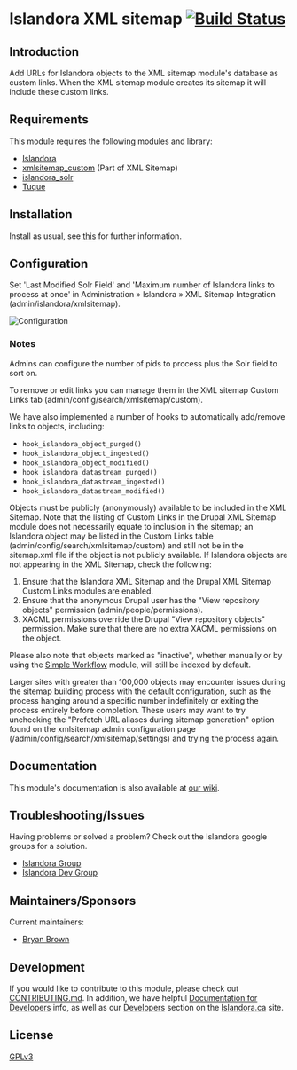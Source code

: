 # Islandora XML sitemap [![Build Status](https://travis-ci.org/Islandora/islandora_xmlsitemap.png?branch=7.x)](https://travis-ci.org/Islandora/islandora_xmlsitemap)

## Introduction

Add URLs for Islandora objects to the XML sitemap module's database as custom links.  When the XML sitemap module creates its sitemap it will include these custom links.

## Requirements

This module requires the following modules and library:

* [Islandora](https://github.com/islandora/islandora)
* [xmlsitemap_custom](https://drupal.org/project/xmlsitemap) (Part of XML Sitemap)
* [islandora_solr](http://github.com/Islandora/islandora_solr_search)
* [Tuque](https://github.com/islandora/tuque)

## Installation

Install as usual, see [this](https://drupal.org/documentation/install/modules-themes/modules-7) for further information.

## Configuration

Set 'Last Modified Solr Field' and 'Maximum number of Islandora links to process at once' in Administration » Islandora » XML Sitemap Integration (admin/islandora/xmlsitemap).

![Configuration](https://camo.githubusercontent.com/407972e0a2c14bafd74924992c659021b800abb0/687474703a2f2f692e696d6775722e636f6d2f455a534f4b68372e706e67)

### Notes

Admins can configure the number of pids to process plus the Solr field to sort on.

To remove or edit links you can manage them in the XML sitemap Custom Links tab (admin/config/search/xmlsitemap/custom).

We have also implemented a number of hooks to automatically add/remove links to objects, including:

* `hook_islandora_object_purged()`
* `hook_islandora_object_ingested()`
* `hook_islandora_object_modified()`
* `hook_islandora_datastream_purged()`
* `hook_islandora_datastream_ingested()`
* `hook_islandora_datastream_modified()`

Objects must be publicly (anonymously) available to be included in the XML Sitemap.  Note that the listing of Custom Links in the Drupal XML Sitemap module does not necessarily equate to inclusion in the sitemap; an Islandora object may be listed in the Custom Links table (admin/config/search/xmlsitemap/custom) and still not be in the sitemap.xml file if the object is not publicly available.  If Islandora objects are not appearing in the XML Sitemap, check the following:

1. Ensure that the Islandora XML Sitemap and the Drupal XML Sitemap Custom Links modules are enabled.
1. Ensure that the anonymous Drupal user has the "View repository objects" permission (admin/people/permissions).
1. XACML permissions override the Drupal "View repository objects" permission.  Make sure that there are no extra XACML permissions on the object.

Please also note that objects marked as "inactive", whether manually or by using the [Simple Workflow](https://github.com/Islandora/islandora_simple_workflow) module, will still be indexed by default.

Larger sites with greater than 100,000 objects may encounter issues during the sitemap building process with the default configuration, such as the process hanging around a specific number indefinitely or exiting the process entirely before completion. These users may want to try unchecking the "Prefetch URL aliases during sitemap generation" option found on the xmlsitemap admin configuration page (/admin/config/search/xmlsitemap/settings) and trying the process again.

## Documentation

This module's documentation is also available at [our wiki](https://wiki.duraspace.org/display/ISLANDORA/Islandora+XML+Sitemap).

## Troubleshooting/Issues

Having problems or solved a problem? Check out the Islandora google groups for a solution.

* [Islandora Group](https://groups.google.com/forum/?hl=en&fromgroups#!forum/islandora)
* [Islandora Dev Group](https://groups.google.com/forum/?hl=en&fromgroups#!forum/islandora-dev)

## Maintainers/Sponsors

Current maintainers:

* [Bryan Brown](https://github.com/bryjbrown)

## Development

If you would like to contribute to this module, please check out [CONTRIBUTING.md](CONTRIBUTING.md). In addition, we have helpful [Documentation for Developers](https://github.com/Islandora/islandora/wiki#wiki-documentation-for-developers) info, as well as our [Developers](http://islandora.ca/developers) section on the [Islandora.ca](http://islandora.ca) site.

## License

[GPLv3](http://www.gnu.org/licenses/gpl-3.0.txt)

